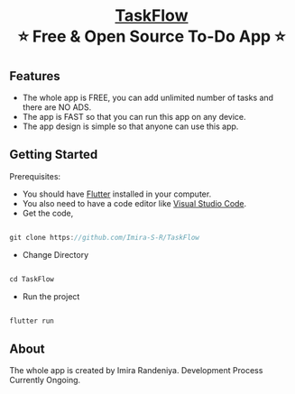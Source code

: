 <h1 align="center" style="border-bottom: none">
    <b>
        <a href="">TaskFlow</a><br>
    </b>
    ⭐️ Free & Open Source To-Do App ⭐️ <br>
</h1>

## Features
- The whole app is FREE, you can add unlimited number of tasks and there are NO ADS.
- The app is FAST so that you can run this app on any device.
- The app design is simple so that anyone can use this app.

## Getting Started
Prerequisites:
- You should have [Flutter](https://flutter.dev) installed in your computer.
- You also need to have a code editor like [Visual Studio Code](https://code.visualstudio.com).
- Get the code,
```js

git clone https://github.com/Imira-S-R/TaskFlow

```
- Change Directory
```js

cd TaskFlow

```
- Run the project
```js

flutter run

```
## About
The whole app is created by Imira Randeniya. Development Process Currently Ongoing.
